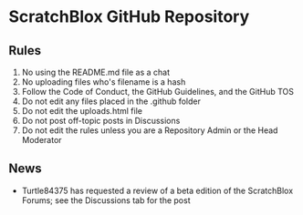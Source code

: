 # ScratchBlox GitHub Repository

## Rules
1. No using the README.md file as a chat
2. No uploading files who's filename is a hash
3. Follow the Code of Conduct, the GitHub Guidelines, and the GitHub TOS
4. Do not edit any files placed in the .github folder
5. Do not edit the uploads.html file
6. Do not post off-topic posts in Discussions
7. Do not edit the rules unless you are a Repository Admin or the Head Moderator

## News
- Turtle84375 has requested a review of a beta edition of the ScratchBlox Forums; see the Discussions tab for the post
